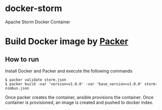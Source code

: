 # docker-storm
Apache Storm Docker Container

# Build Docker image by [Packer](http://www.packer.io/)

## How to run

Install Docker and Packer and execute the following commands

```
$ packer validate storm.json
$ packer build -var 'version=v1.0.0' -var 'base_version=v1.0.0' storm-nimbus.json
```
Once packer creates the container, ansible provisions the container. Once container is provisioned, an image is created and pushed to docker index.
